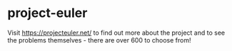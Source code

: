 # project-euler

Visit https://projecteuler.net/ to find out more about the project and to see the problems themselves - there are over 600 to choose from!
